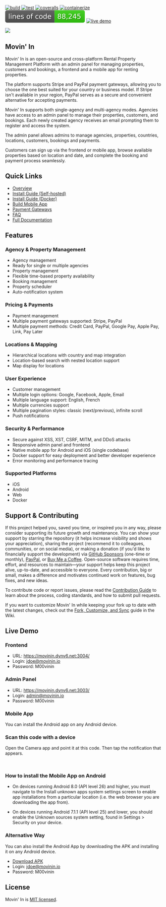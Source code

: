 [![build](https://github.com/aelassas/movinin/actions/workflows/build.yml/badge.svg)](https://github.com/aelassas/movinin/actions/workflows/build.yml) 
[![test](https://github.com/aelassas/movinin/actions/workflows/test.yml/badge.svg)](https://github.com/aelassas/movinin/actions/workflows/test.yml)
[![coveralls](https://coveralls.io/repos/github/aelassas/movinin/badge.svg?branch=main)](https://coveralls.io/github/aelassas/movinin?branch=main)
[![containerize](https://github.com/aelassas/movinin/actions/workflows/containerize.yml/badge.svg)](https://github.com/aelassas/movinin/actions/workflows/containerize.yml) 
[![loc](https://raw.githubusercontent.com/aelassas/movinin/refs/heads/loc/badge.svg)](https://github.com/aelassas/movinin/actions/workflows/loc.yml)
[![live demo](https://img.shields.io/badge/live-demo-brightgreen)](https://movinin.dynv6.net:3004/)

<!--
[![tested with jest](https://img.shields.io/badge/tested_with-jest-brightgreen?logo=jest)](https://github.com/jestjs/jest)
[![docs](https://img.shields.io/badge/docs-wiki-brightgreen)](https://github.com/aelassas/movinin/wiki)
[![live demo](https://img.shields.io/badge/live-demo-brightgreen)](https://movinin.dynv6.net:3004/)
[![loc](https://raw.githubusercontent.com/aelassas/movinin/refs/heads/loc/badge.svg)](https://github.com/aelassas/movinin/actions/workflows/loc.yml)
[![PRs welcome](https://img.shields.io/badge/PRs-welcome-brightgreen.svg)](https://github.com/aelassas/movinin/pulls)
[![codecov](https://codecov.io/gh/aelassas/movinin/graph/badge.svg?token=TXD8SM1QHB)](https://codecov.io/gh/aelassas/movinin)
[![codecov](https://img.shields.io/codecov/c/github/aelassas/movinin?label=coverage)](https://codecov.io/gh/aelassas/movinin)
[![coveralls](https://coveralls.io/repos/github/aelassas/movinin/badge.svg?branch=main)](https://coveralls.io/github/aelassas/movinin?branch=main)
[![open-vscode](https://img.shields.io/badge/open-vscode-1f425f.svg)](https://vscode.dev/github/aelassas/movinin/)
[![PRs Welcome](https://img.shields.io/badge/PRs-welcome-brightgreen.svg)](https://github.com/aelassas/movinin/blob/main/.github/CONTRIBUTING.md)

[![containerize](https://github.com/aelassas/movinin/actions/workflows/containerize.yml/badge.svg)](https://github.com/aelassas/movinin/actions/workflows/containerize.yml)

https://github.com/user-attachments/assets/806cbe2d-9f49-413e-9359-2546306f9653
-->

[![](https://movin-in.github.io/content/cover-1.png)](https://movinin.dynv6.net:3004/)

## Movin' In

Movin' In is an open-source and cross-platform Rental Property Management Platform with an admin panel for managing properties, customers and bookings, a frontend and a mobile app for renting properties.

The platform supports Stripe and PayPal payment gateways, allowing you to choose the one best suited for your country or business model. If Stripe isn't available in your region, PayPal serves as a secure and convenient alternative for accepting payments.

Movin' In supports both single-agency and multi-agency modes. Agencies have access to an admin panel to manage their properties, customers, and bookings. Each newly created agency receives an email prompting them to register and access the system.

The admin panel allows admins to manage agencies, properties, countries, locations, customers, bookings and payments.

Customers can sign up via the frontend or mobile app, browse available properties based on location and date, and complete the booking and payment process seamlessly.

## Quick Links
* [Overview](https://github.com/aelassas/movinin/wiki/Overview)  
* [Install Guide (Self-hosted)](https://github.com/aelassas/movinin/wiki/Installing-(Self%E2%80%90hosted))
* [Install Guide (Docker)](https://github.com/aelassas/movinin/wiki/Installing-(Docker))
* [Build Mobile App](https://github.com/aelassas/movinin/wiki/Build-Mobile-App)
* [Payment Gateways](https://github.com/aelassas/movinin/wiki/Payment-Gateways)
* [FAQ](https://github.com/aelassas/movinin/wiki/FAQ)
* [Full Documentation](https://github.com/aelassas/movinin/wiki)

## Features

### Agency & Property Management

* Agency management
* Ready for single or multiple agencies
* Property management
* Flexible time-based property availability
* Booking management
* Property scheduler
* Auto-notification system

### Pricing & Payments

* Payment management
* Multiple payment gateways supported: Stripe, PayPal
* Multiple payment methods: Credit Card, PayPal, Google Pay, Apple Pay, Link, Pay Later

### Locations & Mapping

* Hierarchical locations with country and map integration
* Location-based search with nested location support
* Map display for locations

### User Experience

* Customer management
* Multiple login options: Google, Facebook, Apple, Email
* Multiple language support: English, French
* Multiple currencies support
* Multiple pagination styles: classic (next/previous), infinite scroll
* Push notifications

### Security & Performance

* Secure against XSS, XST, CSRF, MITM, and DDoS attacks
* Responsive admin panel and frontend
* Native mobile app for Android and iOS (single codebase)
* Docker support for easy deployment and better developer experience
* Error monitoring and performance tracing

### Supported Platforms

* iOS
* Android
* Web
* Docker

## Support & Contributing

If this project helped you, saved you time, or inspired you in any way, please consider supporting its future growth and maintenance. You can show your support by starring the repository (it helps increase visibility and shows your appreciation), sharing the project (recommend it to colleagues, communities, or on social media), or making a donation (if you'd like to financially support the development) via [GitHub Sponsors](https://github.com/sponsors/aelassas) (one-time or monthly), [PayPal](https://www.paypal.me/aelassaspp), or [Buy Me a Coffee](https://www.buymeacoffee.com/aelassas). Open-source software requires time, effort, and resources to maintain—your support helps keep this project alive, up-to-date, and accessible to everyone. Every contribution, big or small, makes a difference and motivates continued work on features, bug fixes, and new ideas.

<!--<a href="https://github.com/sponsors/aelassas"><img src="https://aelassas.github.io/content/github-sponsor-button.png" alt="GitHub" width="210"></a>
<a href="https://www.paypal.me/aelassaspp"><img src="https://aelassas.github.io/content/paypal-button-v2.png" alt="PayPal" width="208"></a>
<a href="https://www.buymeacoffee.com/aelassas"><img src="https://aelassas.github.io/content/bmc-button.png" alt="Buy Me A Coffee" width="160"></a>-->

To contribute code or report issues, please read the [Contribution Guide](https://github.com/aelassas/movinin/blob/main/.github/CONTRIBUTING.md) to learn about the process, coding standards, and how to submit pull requests.

If you want to customize Movin' In while keeping your fork up to date with the latest changes, check out the [Fork, Customize, and Sync](https://github.com/aelassas/movinin/wiki/Fork,-Customize,-and-Sync) guide in the Wiki.

## Live Demo

### Frontend

* URL: https://movinin.dynv6.net:3004/
* Login: jdoe@movinin.io
* Password: M00vinin

### Admin Panel

* URL: https://movinin.dynv6.net:3003/
* Login: admin@movinin.io
* Password: M00vinin

### Mobile App

You can install the Android app on any Android device.

### Scan this code with a device

Open the Camera app and point it at this code. Then tap the notification that appears.

<img alt="" width="120" src="https://movin-in.github.io/content/qr-code-6.4.png">

### How to install the Mobile App on Android

* On devices running Android 8.0 (API level 26) and higher, you must navigate to the Install unknown apps system settings screen to enable app installations from a particular location (i.e. the web browser you are downloading the app from).

* On devices running Android 7.1.1 (API level 25) and lower, you should enable the Unknown sources system setting, found in Settings > Security on your device.

### Alternative Way

You can also install the Android App by downloading the APK and installing it on any Android device.

* [Download APK](https://github.com/aelassas/movinin/releases/download/v6.4/movinin-6.4.apk)
* Login: jdoe@movinin.io
* Password: M00vinin
<!--
## Website Source Code (movin-in.github.io)

The source code for the official Movin' In website is available here:

[https://github.com/movin-in/movin-in.github.io](https://github.com/movin-in/movin-in.github.io)

It features a clean landing page with multilingual support, dark mode, and SEO optimizations to help it reach users in different languages and regions.

The codebase follows the Separation of Concerns (SoC) principle, with a modular and maintainable architecture that aligns with the Single Responsibility Principle (SRP), modularity, and modern frontend best practices. It uses GitHub Actions for automatic builds and deployments. The Android demo app download link is dynamically fetched and updated on the site.

⚡ **Ultra-fast performance**

The website loads in under 1.5 seconds on slow 4G with **0ms blocking**, **0 layout shift**, and a blazing **Speed Index of 0.8**.

Feel free to explore the code, suggest improvements, or use it as a template for your own landing page.
-->

## License

Movin' In is [MIT licensed](https://github.com/aelassas/movinin/blob/main/LICENSE).
